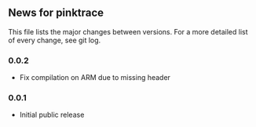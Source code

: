 ## News for pinktrace

This file lists the major changes between versions. For a more detailed list of
every change, see git log.

### 0.0.2
* Fix compilation on ARM due to missing header

### 0.0.1
* Initial public release
